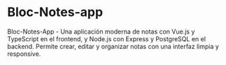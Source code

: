 # Bloc-Notes-app
Bloc-Notes-App - Una aplicación moderna de notas con Vue.js y TypeScript en el frontend, y Node.js con Express y PostgreSQL en el backend. Permite crear, editar y organizar notas con una interfaz limpia y responsive.
